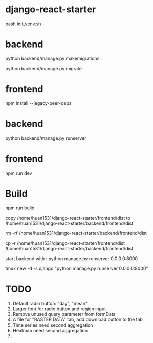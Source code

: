 # django-react-starter

bash init_venv.sh 

# backend
python backend/manage.py makemigrations

python backend/manage.py migrate

# frontend

npm install --legacy-peer-deps

# backend

python backend/manage.py runserver

# frontend

npm run dev


# Build
npm run build

copy /home/huan1531/django-react-starter/frontend/dist to /home/huan1531/django-react-starter/backend/frontend/dist

rm -rf /home/huan1531/django-react-starter/backend/frontend/dist

cp -r /home/huan1531/django-react-starter/frontend/dist /home/huan1531/django-react-starter/backend/frontend/dist

start backend with : python manage.py runserver 0.0.0.0:8000

tmux new -d -s django "python manage.py runserver 0.0.0.0:8000"

# TODO

1. Default radio button: "day", "mean"
2. Larger font for radio button and region input
3. Remove unused query parameter from formData
4. A file for "RASTER DATA" tab, add download button to the tab
5. Time series need second aggregation
6. Heatmap need second aggregation
7. [api.views-INFO]: values